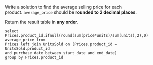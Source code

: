 Write a solution to find the average selling price for each product. `average_price` should be **rounded to 2 decimal places**.

Return the result table in **any order**.

```MySQL
select Prices.product_id,ifnull(round(sum(price*units)/sum(units),2),0) average_price from 
Prices left join UnitsSold on (Prices.product_id = UnitsSold.product_id
and purchase_date between start_date and end_date)
group by Prices.product_id
```